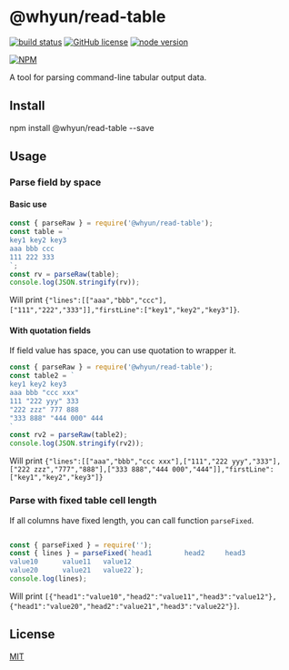 # @whyun/read-table

[![build status][action-image]][action-url]
[![GitHub license](https://img.shields.io/github/license/yunnysunny/read-table)](https://github.com/yunnysunny/read-table)
[![node version][node-image]][node-url]

[npm-url]: https://npmjs.org/package/@yunnysunny/@whyun/read-table
[action-image]: https://github.com/yunnysunny/read-table/workflows/CI/badge.svg
[action-url]: https://github.com/yunnysunny/read-table/actions/workflows/ci.yml

[node-image]: https://img.shields.io/badge/node.js-%3E=_12-green.svg?style=flat-square
[node-url]: http://nodejs.org/download/

[![NPM](https://nodei.co/npm/@whyun/read-table.png?downloads=true)](https://nodei.co/npm/@whyun/read-table/) 

A tool for parsing command-line tabular output data.

## Install

npm install @whyun/read-table --save

## Usage
### Parse field by space
#### Basic use
```javascript
const { parseRaw } = require('@whyun/read-table');
const table = `
key1 key2 key3
aaa bbb ccc
111 222 333
`;
const rv = parseRaw(table);
console.log(JSON.stringify(rv));
```
Will print `{"lines":[["aaa","bbb","ccc"],["111","222","333"]],"firstLine":["key1","key2","key3"]}`.
#### With quotation fields
If field value has space, you can use quotation to wrapper it.
```javascript
const { parseRaw } = require('@whyun/read-table');
const table2 = `
key1 key2 key3
aaa bbb "ccc xxx"
111 "222 yyy" 333
"222 zzz" 777 888
"333 888" "444 000" 444
`
const rv2 = parseRaw(table2);
console.log(JSON.stringify(rv2));
```
Will print `{"lines":[["aaa","bbb","ccc xxx"],["111","222 yyy","333"],["222 zzz","777","888"],["333 888","444 000","444"]],"firstLine":["key1","key2","key3"]}`


### Parse with fixed table cell length
If all columns have fixed length, you can call function `parseFixed`.
```javascript

const { parseFixed } = require('');
const { lines } = parseFixed(`head1        head2     head3      
value10      value11   value12    
value20      value21   value22`);
console.log(lines);
```
Will print `[{"head1":"value10","head2":"value11","head3":"value12"},{"head1":"value20","head2":"value21","head3":"value22"}]`.
## License

[MIT](LICENSE)

